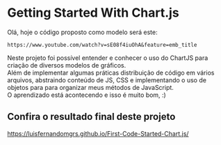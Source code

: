 <h1>Getting Started With Chart.js</h1>

<p>Olá, hoje o código proposto como modelo será este:</p>
<code>https://www.youtube.com/watch?v=sE08f4iuOhA&feature=emb_title</code>

<p>Neste projeto foi possível entender e conhecer o uso do ChartJS para criação de diversos modelos de gráficos.</br>Além de implementar algumas práticas distribuição de código em vários arquivos, abstraindo conteúdo de JS, CSS e implementando o uso de objetos para para organizar meus métodos de JavaScript.</br>O aprendizado está acontecendo e isso é muito bom, :)</p>

<h2>Confira o resultado final deste projeto</h2>

https://luisfernandomgrs.github.io/First-Code-Started-Chart.js/
